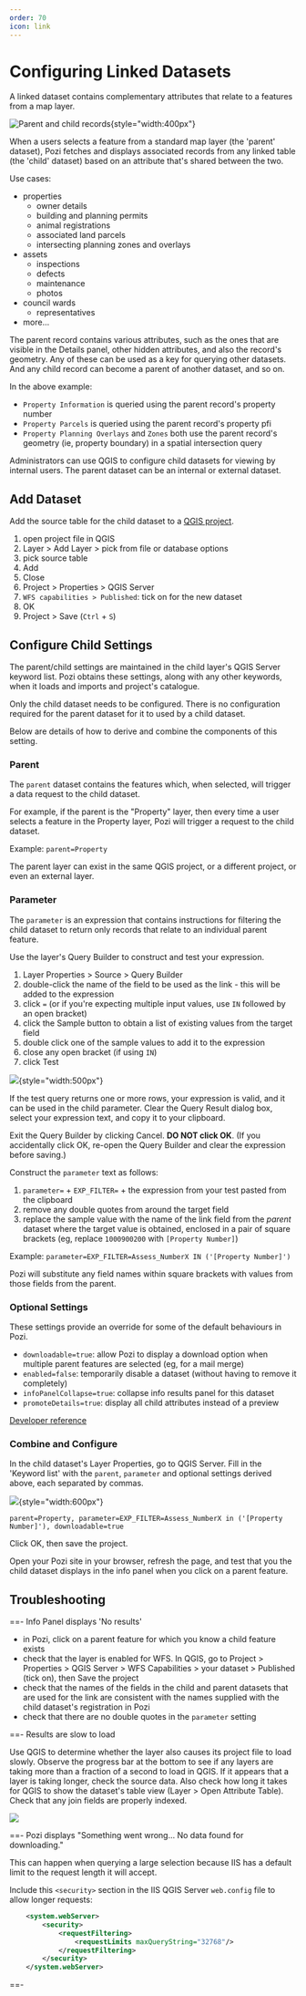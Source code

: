 ```yaml
---
order: 70
icon: link
---
```


# Configuring Linked Datasets

A linked dataset contains complementary attributes that relate to a features from a map layer.

![Parent and child records](./img/info-panel-parent-and-child-records.png){style="width:400px"}

When a users selects a feature from a standard map layer (the 'parent' dataset), Pozi fetches and displays associated records from any linked table (the 'child' dataset) based on an attribute that's shared between the two.

Use cases:

* properties
  * owner details
  * building and planning permits
  * animal registrations
  * associated land parcels
  * intersecting planning zones and overlays
* assets
  * inspections
  * defects
  * maintenance
  * photos
* council wards
  * representatives
* more...

The parent record contains various attributes, such as the ones that are visible in the Details panel, other hidden attributes, and also the record's geometry. Any of these can be used as a key for querying other datasets. And any child record can become a parent of another dataset, and so on.

In the above example:

* `Property Information` is queried using the parent record's property number
* `Property Parcels` is queried using the parent record's property pfi
* `Property Planning Overlays` and `Zones` both use the parent record's geometry (ie, property boundary) in a spatial intersection query

Administrators can use QGIS to configure child datasets for viewing by internal users. The parent dataset can be an internal or external dataset.

## Add Dataset

Add the source table for the child dataset to a [QGIS project](managing-qgis-projects).

1. open project file in QGIS
2. Layer > Add Layer > pick from file or database options
3. pick source table
4. Add
5. Close
6. Project > Properties > QGIS Server
7. `WFS capabilities > Published`: tick on for the new dataset
8. OK
9. Project > Save (`Ctrl` + `S`)

## Configure Child Settings

The parent/child settings are maintained in the child layer's QGIS Server keyword list. Pozi obtains these settings, along with any other keywords, when it loads and imports and project's catalogue.

Only the child dataset needs to be configured. There is no configuration required for the parent dataset for it to used by a child dataset.

Below are details of how to derive and combine the components of this setting.

### Parent

The `parent` dataset contains the features which, when selected, will trigger a data request to the child dataset.

For example, if the parent is the "Property" layer, then every time a user selects a feature in the Property layer, Pozi will trigger a request to the child dataset.

Example: `parent=Property`

The parent layer can exist in the same QGIS project, or a different project, or even an external layer.

### Parameter

The `parameter` is an expression that contains instructions for filtering the child dataset to return only records that relate to an individual parent feature.

Use the layer's Query Builder to construct and test your expression.

1. Layer Properties > Source > Query Builder
2. double-click the name of the field to be used as the link - this will be added to the expression
3. click `=` (or if you're expecting multiple input values, use `IN` followed by an open bracket)
4. click the Sample button to obtain a list of existing values from the target field
5. double click one of the sample values to add it to the expression
6. close any open bracket (if using `IN`)
7. click Test

![](./img/qgis-query-builder.png){style="width:500px"}

If the test query returns one or more rows, your expression is valid, and it can be used in the child parameter. Clear the Query Result dialog box, select your expression text, and copy it to your clipboard.

Exit the Query Builder by clicking Cancel. **DO NOT click OK**. (If you accidentally click OK, re-open the Query Builder and clear the expression before saving.)

Construct the `parameter` text as follows:

1. `parameter=` + `EXP_FILTER=` + the expression from your test pasted from the clipboard
2. remove any double quotes from around the target field
3. replace the sample value with the name of the link field from the *parent* dataset where the target value is obtained, enclosed in a pair of square brackets (eg, replace `1000900200` with `[Property Number]`)

Example: `parameter=EXP_FILTER=Assess_NumberX IN ('[Property Number]')`

Pozi will substitute any field names within square brackets with values from those fields from the parent.

### Optional Settings

These settings provide an override for some of the default behaviours in Pozi.

* `downloadable=true`: allow Pozi to display a download option when multiple parent features are selected (eg, for a mail merge)
* `enabled=false`: temporarily disable a dataset (without having to remove it completely)
* `infoPanelCollapse=true`: collapse info results panel for this dataset
* `promoteDetails=true`: display all child attributes instead of a preview

[Developer reference](https://github.com/pozi/PoziApp/blob/master/app/src/config/catalog/KeywordsParser.ts)

### Combine and Configure

In the child dataset's Layer Properties, go to QGIS Server. Fill in the 'Keyword list' with the `parent`, `parameter` and optional settings derived above, each separated by commas.

![](./img/qgis-server-keywords.png){style="width:600px"}

``` Example Keyword list
parent=Property, parameter=EXP_FILTER=Assess_NumberX in ('[Property Number]'), downloadable=true
```

Click OK, then save the project.

Open your Pozi site in your browser, refresh the page, and test that you the child dataset displays in the info panel when you click on a parent feature.

## Troubleshooting

==- Info Panel displays 'No results'

* in Pozi, click on a parent feature for which you know a child feature exists
* check that the layer is enabled for WFS. In QGIS, go to Project > Properties > QGIS Server > WFS Capabilities > your dataset > Published (tick on), then Save the project
* check that the names of the fields in the child and parent datasets that are used for the link are consistent with the names supplied with the child dataset's registration in Pozi
* check that there are no double quotes in the `parameter` setting

==- Results are slow to load

Use QGIS to determine whether the layer also causes its project file to load slowly. Observe the progress bar at the bottom to see if any layers are taking more than a fraction of a second to load in QGIS. If it appears that a layer is taking longer, check the source data. Also check how long it takes for QGIS to show the dataset's table view (Layer > Open Attribute Table). Check that any join fields are properly indexed.

![](img/qgis-project-loading-status.png)

==- Pozi displays "Something went wrong... No data found for downloading."

This can happen when querying a large selection because IIS has a default limit to the request length it will accept.

Include this `<security>` section in the IIS QGIS Server `web.config` file to allow longer requests:

```xml !#2-6 C:\Program Files (x86)\Pozi\server\iis\Pozi\QgisServer\web.config
    <system.webServer>
        <security>
            <requestFiltering>
                <requestLimits maxQueryString="32768"/>
            </requestFiltering>
        </security>
    </system.webServer>
```

==-
